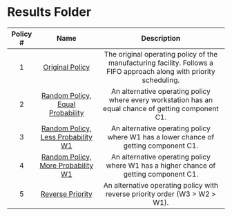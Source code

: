 # Results Folder

| Policy # 	|                                                                         Name                                                                         	|                                                      Description                                                     	|
|:--------:	|:----------------------------------------------------------------------------------------------------------------------------------------------------:	|:--------------------------------------------------------------------------------------------------------------------:	|
|     1    	|                    [Original Policy](https://github.com/vikiru/discrete-sim/tree/add-readme/results/original_policy)                   	| The original operating policy of the manufacturing facility. Follows a FIFO approach along with priority scheduling. 	|
|     2    	|   [Random Policy, Equal Probability](https://github.com/vikiru/discrete-sim/tree/add-readme/results/random_policy_equal_probability)   	|         An alternative operating policy where every workstation has an equal chance of getting component C1.         	|
|     3    	| [Random Policy, Less Probability W1](https://github.com/vikiru/discrete-sim/tree/add-readme/results/random_policy_less_probability_w1) 	|                 An alternative operating policy where W1 has a lower chance of getting component C1.                 	|
|     4    	| [Random Policy, More Probability W1](https://github.com/vikiru/discrete-sim/tree/add-readme/results/random_policy_more_probability_w1) 	|                 An alternative operating policy where W1 has a higher chance of getting component C1.                	|
|     5    	|                   [Reverse Priority](https://github.com/vikiru/discrete-sim/tree/add-readme/results/reverse_priority)                  	|                      An alternative operating policy with reverse priority order (W3 > W2 > W1).                     	|
